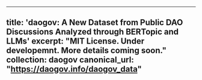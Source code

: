 
---
title: 'daogov: A New Dataset from Public DAO Discussions Analyzed through BERTopic and LLMs'
excerpt: "MIT License. Under developemnt. More details coming soon."
collection: daogov
canonical_url: "https://daogov.info/daogov_data"
---
